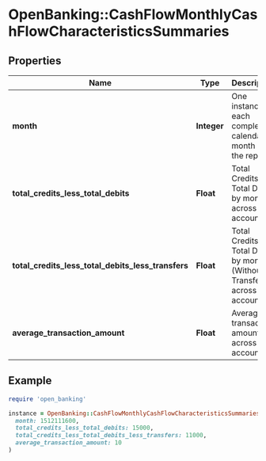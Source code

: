 # OpenBanking::CashFlowMonthlyCashFlowCharacteristicsSummaries

## Properties

| Name | Type | Description | Notes |
| ---- | ---- | ----------- | ----- |
| **month** | **Integer** | One instance for each complete calendar month in the report |  |
| **total_credits_less_total_debits** | **Float** | Total Credits - Total Debits by month across all accounts |  |
| **total_credits_less_total_debits_less_transfers** | **Float** | Total Credits - Total Debits by month (Without Transfers) across all accounts |  |
| **average_transaction_amount** | **Float** | Average transaction amount across all accounts |  |

## Example

```ruby
require 'open_banking'

instance = OpenBanking::CashFlowMonthlyCashFlowCharacteristicsSummaries.new(
  month: 1512111600,
  total_credits_less_total_debits: 15000,
  total_credits_less_total_debits_less_transfers: 11000,
  average_transaction_amount: 10
)
```

